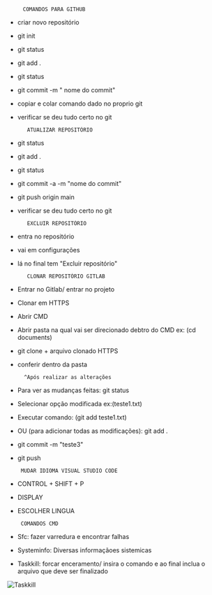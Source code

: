          COMANDOS PARA GITHUB

- criar novo repositório
- git init
- git status
- git add .
- git status
- git commit -m " nome do commit"
- copiar e colar comando dado no proprio git
- verificar se deu tudo certo no git

         ATUALIZAR REPOSITÓRIO

- git status
- git add .
- git status
- git commit -a -m "nome do commit"
- git push origin main
- verificar se deu tudo certo no git

         EXCLUIR REPOSITÓRIO

- entra no repositório
- vai em configurações
- lá no final tem "Excluir repositório"

         CLONAR REPOSITÓRIO GITLAB

- Entrar no Gitlab/ entrar no projeto
- Clonar em HTTPS
- Abrir CMD
- Abrir pasta na qual vai ser direcionado
  debtro do CMD ex: (cd documents)
- git clone + arquivo clonado HTTPS
- conferir dentro da pasta

        ^Após realizar as alterações

- Para ver as mudanças feitas: git status
- Selecionar opção modificada ex:(teste1.txt)
- Executar comando: (git add teste1.txt)
- OU (para adicionar todas as modificações):
  git add .
- git commit -m "teste3"
- git push

       MUDAR IDIOMA VISUAL STUDIO CODE


- CONTROL + SHIFT + P
- DISPLAY
- ESCOLHER LINGUA

       COMANDOS CMD

- Sfc: fazer varredura e encontrar falhas
- Systeminfo: Diversas informaçãoes sistemicas 
- Taskkill: forcar enceramento/ insira o comando e ao final inclua o arquivo que deve ser finalizado 

![Taskkill](cmd-git/imggit/taskkill-cmd.png)